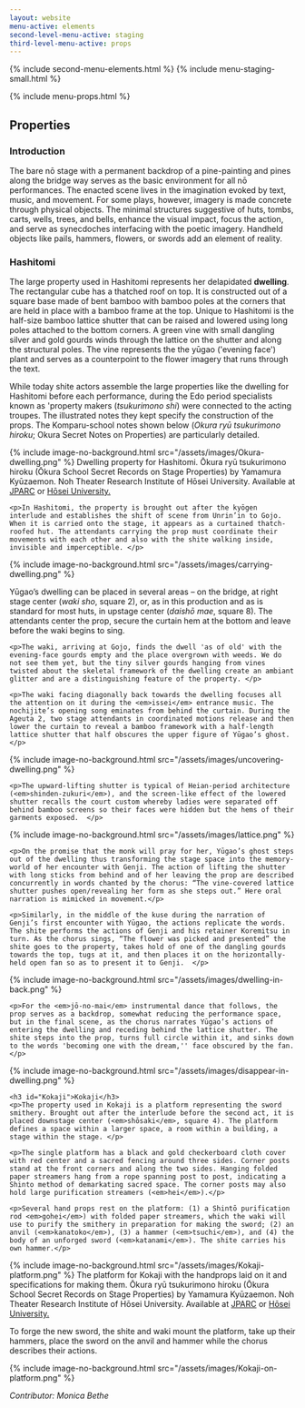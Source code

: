 ```yaml
---
layout: website
menu-active: elements
second-level-menu-active: staging
third-level-menu-active: props
---
```


{% include second-menu-elements.html %}
{% include menu-staging-small.html %}

<main class="page-content">
<div class="wrapper sidebar-contents">
  <aside class="sidebar-contents__table">
    {% include menu-props.html %}
  </aside>
  <section class="sidebar-contents__section">
  <div class="text-container">
    <h2 id="Props">Properties</h2>
    <h3 id="Intro">Introduction</h3>
    <p> The bare nō stage with a permanent backdrop of a pine-painting and pines along the bridge way serves as the basic environment for all nō performances. The enacted scene lives in the imagination evoked by text, music, and movement. For some plays, however, imagery is made concrete through physical objects. The minimal structures suggestive of huts, tombs, carts, wells, trees, and bells, enhance the visual impact, focus the action, and serve as synecdoches interfacing with the poetic imagery. Handheld objects like pails, hammers, flowers, or swords add an element of reality.</p>
    <h3 id="Hashitomi">Hashitomi</h3>
    <p>
    The large property used in Hashitomi represents her delapidated <strong>dwelling</strong>. The rectangular cube has a thatched roof on top. It is constructed out of a square base made of bent bamboo with bamboo poles at the corners that are held in place with a bamboo frame at the top. Unique to Hashitomi is the half-size bamboo lattice shutter that can be raised and lowered using long poles attached to the bottom corners. A green vine with small dangling silver and gold gourds winds through the lattice on the shutter and along the structural poles. The vine represents the the yūgao ('evening face') plant and serves as a counterpoint to the flower imagery that runs through the text.</p>
    <p>While today shite actors assemble the large properties like the dwelling for Hashitomi before each performance, during the Edo period specialists known as 'property makers (<em>tsukurimono shi</em>) were connected to the acting troupes. The illustrated notes they kept specify the construction of the props. The Komparu-school notes shown below (<em>Okura ryū tsukurimono hiroku</em>; Okura Secret Notes on Properties) are particularly detailed.</p>
{% include image-no-background.html src="/assets/images/Okura-dwelling.png" %}
    <h7>Dwelling property for Hashitomi. Ōkura ryū tsukurimono hiroku (Ōkura School Secret Records on Stage Properties) by Yamamura Kyūzaemon. Noh Theater Research Institute of Hōsei University. Available at    <a href="http://www.dh-jac.net/db1/books/results1024.php?f1=nohken-y17-29&f12=1&enter=jparc&skip=17&-max=1&enter=jparc">JPARC</a>
      or  <a href="https://nohken.ws.hosei.ac.jp/nohken_material/htmls/index/pages/y17/29.html">Hōsei University.</a>
</h7>
<p></p>

    <p>In Hashitomi, the property is brought out after the kyōgen interlude and establishes the shift of scene from Unrin’in to Gojo. When it is carried onto the stage, it appears as a curtained thatch-roofed hut. The attendants carrying the prop must coordinate their movements with each other and also with the shite walking inside, invisible and imperceptible. </p>
{% include image-no-background.html src="/assets/images/carrying-dwelling.png" %}
    <p>Yūgao’s dwelling can be placed in several areas – on the bridge, at right stage center (<em>waki sho</em>, square 2), or, as in this production and as is standard for most huts, in upstage center (<em>daishō mae</em>, square 8). The attendants center the prop, secure the curtain hem at the bottom and leave before the waki begins to sing.</p>

    <p>The waki, arriving at Gojo, finds the dwell 'as of old' with the evening-face gourds empty and the place overgrown with weeds. We do not see them yet, but the tiny silver gourds hanging from vines twisted about the skeletal framework of the dwelling create an ambiant glitter and are a distinguishing feature of the property. </p>

    <p>The waki facing diagonally back towards the dwelling focuses all the attention on it during the <em>issei</em> entrance music. The nochijite’s opening song eminates from behind the curtain. During the Ageuta 2, two stage attendants in coordinated motions release and then lower the curtain to reveal a bamboo framework with a half-length lattice shutter that half obscures the upper figure of Yūgao’s ghost.</p>

{% include image-no-background.html src="/assets/images/uncovering-dwelling.png" %}

    <p>The upward-lifting shutter is typical of Heian-period architecture (<em>shinden-zukuri</em>), and the screen-like effect of the lowered shutter recalls the court custom whereby ladies were separated off behind bamboo screens so their faces were hidden but the hems of their garments exposed.  </p>

{% include image-no-background.html src="/assets/images/lattice.png" %}

    <p>On the promise that the monk will pray for her, Yūgao’s ghost steps out of the dwelling thus transforming the stage space into the memory-world of her encounter with Genji. The action of lifting the shutter with long sticks from behind and of her leaving the prop are described concurrently in words chanted by the chorus: “The vine-covered lattice shutter pushes open/revealing her form as she steps out.” Here oral narration is mimicked in movement.</p>

    <p>Similarly, in the middle of the kuse during the narration of Genji’s first encounter with Yūgao, the actions replicate the words. The shite performs the actions of Genji and his retainer Koremitsu in turn. As the chorus sings, “The flower was picked and presented” the shite goes to the property, takes hold of one of the dangling gourds towards the top, tugs at it, and then places it on the horizontally-held open fan so as to present it to Genji.  </p>

{% include image-no-background.html src="/assets/images/dwelling-in-back.png" %}

    <p>For the <em>jō-no-mai</em> instrumental dance that follows, the prop serves as a backdrop, somewhat reducing the performance space, but in the final scene, as the chorus narrates Yūgao’s actions of entering the dwelling and receding behind the lattice shutter. The shite steps into the prop, turns full circle within it, and sinks down to the words 'becoming one with the dream,'' face obscured by the fan.</p>

{% include image-no-background.html src="/assets/images/disappear-in-dwelling.png" %}

    <h3 id="Kokaji">Kokaji</h3>
    <p>The property used in Kokaji is a platform representing the sword smithery. Brought out after the interlude before the second act, it is placed downstage center (<em>shōsaki</em>, square 4). The platform defines a space within a larger space, a room within a building, a stage within the stage. </p>

    <p>The single platform has a black and gold checkerboard cloth cover with red center and a sacred fencing around three sides. Corner posts stand at the front corners and along the two sides. Hanging folded paper streamers hang from a rope spanning post to post, indicating a Shinto method of demarkating sacred space. The corner posts may also hold large purification streamers (<em>hei</em>).</p>

    <p>Several hand props rest on the platform: (1) a Shintō purification rod <em>gohei</em>) with folded paper streamers, which the waki will use to purify the smithery in preparation for making the sword; (2) an anvil (<em>kanatoko</em>), (3) a hammer (<em>tsuchi</em>), and (4) the body of an unforged sword (<em>katanami</em>). The shite carries his own hammer.</p>
{% include image-no-background.html src="/assets/images/Kokaji-platform.png" %}
    <h7>The platform for Kokaji with the handprops laid on it and specifications for making them. Ōkura ryū tsukurimono hiroku (Ōkura School Secret Records on Stage Properties) by Yamamura Kyūzaemon. Noh Theater Research Institute of Hōsei University. Available at <a href="http://www.dh-jac.net/db1/books/results1024.php?f1=nohken-y17-29&f12=1&enter=jparc&max=1&skip=34&enter=jparc#">JPARC</a>
      or  <a href="https://nohken.ws.hosei.ac.jp/nohken_material/htmls/index/pages/y17/29.html">Hōsei University.</a>
</h7>
<p></p>
    <p>To forge the new sword, the shite and waki mount the platform, take up their hammers, place the sword on the anvil and hammer while the chorus describes their actions. </p>

{% include image-no-background.html src="/assets/images/Kokaji-on-platform.png" %}
<p><em>Contributor: Monica Bethe</em></p>
</div>
</section>
</div>

</main>
